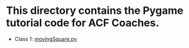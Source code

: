 # This directory contains the Pygame tutorial code for ACF Coaches.

- Class 1: [movingSquare.py](https://github.com/acf-code/Pygame_Tutorial/blob/main/Coach%20Training/movingSquare.py)
